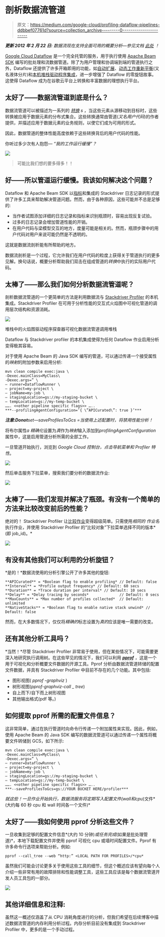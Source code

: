 # 剖析数据流管道

> 原文：<https://medium.com/google-cloud/profiling-dataflow-pipelines-ddbbef07761d?source=collection_archive---------0----------------------->

***更新 2012 年 2 月 22 日:*** *数据流现在支持全面可用的概要分析—参见文档* [*此处*](https://cloud.google.com/dataflow/docs/guides/profiling-a-pipeline) *！*

[Google Cloud Dataflow](https://cloud.google.com/dataflow/) 是一个完全托管的服务，用于执行使用 [Apache Beam SDK](https://beam.apache.org/) 编写的批处理和流数据管道。除了为用户管理和协调端到端的管道执行之外，Dataflow 还提供了许多开箱即用的功能，如[自动扩展](https://cloud.google.com/dataflow/docs/guides/deploying-a-pipeline#autoscaling)、[动态工作重新平衡](https://cloud.google.com/blog/products/gcp/no-shard-left-behind-dynamic-work-rebalancing-in-google-cloud-dataflow)(又名液体分片)和[本机堆栈驱动程序集成](https://cloud.google.com/dataflow/docs/guides/using-stackdriver-monitoring)，进一步增强了 Dataflow 的零旋钮故事。这使得 Dataflow 成为在谷歌云平台上转换和丰富数据的理想执行平台。

## 太好了——数据流管道到底是什么？

数据流管道可以被描述为一系列的 [*转换*](https://beam.apache.org/documentation/programming-guide/#transforms) *s* ，当这些元素从源移动到目标时，这些转换被应用于数据元素的分布式集合。这些转换通常由管道(*又名用户代码*)的作者提供，并描述应用于数据元素的业务规则，以使它们成为可用的形式。

因此，数据管道的整体性能高度依赖于这些转换背后的用户代码的性能。

你听过多少次有人抱怨— *“我的工作运行缓慢”？*

![](img/b42a5c9a15894c300d2b11625dd56246.png)

> 可能比我们想的要多得多！！

## 好——所以管道运行缓慢。我该如何解决这个问题？

Dataflow 和 Apache Beam SDK 以[指标](https://beam.apache.org/releases/javadoc/2.12.0/org/apache/beam/sdk/metrics/Metrics.html)和集成的 Stackdriver 日志记录的形式提供了许多工具来帮助解决管道问题。然而，由于各种原因，这些可能并不总是足够的:

*   当作者试图添加详细的日志记录和指标来识别瓶颈时，容易出现反复试验。
*   过多的日志记录会增加管道性能的开销。
*   在用户代码与梁模型交互的地方，度量可能是相关的。然而，瓶颈步骤中的用户代码对用户来说可能仍然是不透明的。

这就是数据流剖析能有所帮助的地方。

数据流剖析是一个过程，它允许我们在用户代码的粒度上获得关于管道执行的更多见解。换句话说，概要分析帮助我们双击在组成管道的*转换*中执行的实际用户代码。

## 太棒了——那么我们如何分析数据流管道呢？

剖析数据流管道的一个更简单的方法是利用数据流与 [Stackdriver Profiler](https://cloud.google.com/profiler/) 的本机集成。Stackdriver Profiler 在可用于分析性能的交互式火焰图中可视化管道的调用层次结构和资源消耗。

![](img/54467998ba1845c895745a8b5576a45d.png)

堆栈中的火焰图驱动程序探查器可视化数据流管道调用堆栈

Dataflow 与 Stackdriver profiler 的本机集成使得为任何 Dataflow 作业启用分析变得极其容易。

对于使用 Apache Beam 的 Java SDK 编写的管道，可以通过传递一个接受属性的*映射*的附加参数来启用分析:

```
mvn clean compile exec:java \
-Dexec.mainClass=MyClass\
-Dexec.args=” \
— runner=DataflowRunner \
— project=my-project \
— jobName=my-job \
— stagingLocation=gs://my-staging-bucket \
— tempLocation=gs://my-temp-bucket \
……. <<other pipeline specific flags>> …..
***--profilingAgentConfiguration=’{ \”APICurated\”: true }’***
```

***注意:****Do****not****set—saveProfilesToGcs =<GCS-bucket-for-profiles>当使用上述配置时，将禁用性能分析！*

将布尔属性*a 精确化*设置为*真*作为*映射*输入添加到*profilingAgentConfiguration*属性中，这是启用管道分析所需的全部工作。

一旦管道开始执行，浏览到 *Google Cloud 控制台，点击导航菜单和 Profiler 特性*。

![](img/e98ced559a8dda1cebd84607c930c663.png)

然后单击服务下拉菜单，搜索我们要分析的数据流作业:

![](img/9794997574954d993279e4123d935327.png)

## 太棒了——我们发现并解决了瓶颈。有没有一个简单的方法来比较改变前后的性能？

绝对的！ Stackdriver Profiler 让[比较作业](https://cloud.google.com/profiler/docs/comparing-profiles)变得超级简单。只需使用*相同的* *作业名*执行作业，并使用 Stackdriver Profiler 的“比较对象”下拉菜单选择不同的版本*(即 job_id)。*

![](img/8df49055bfe28aae107d05324c3373b3.png)

## 有没有其他我们可以利用的分析旋钮？

*是的！*数据流使用的分析引擎公开了许多其他的旋钮:

```
**APICurated** = *Boolean flag to enable profiling* // Default: false
**Interval** = *Profile output frequency* // Default: 60 secs
**Duration** = *Trace duration per interval* // Default: 10 secs
**Delay** = *Delay tracing by seconds*              // Default: 0 secs
**MaxCounts** = *Max number of profiles collected*  // Default: unlimited
**NativeStacks** = *Boolean flag to enable native stack unwind* // Default: false
```

然而，在大多数情况下，仅仅将*精确的*标志设置为*真的*应该是唯一需要的改变。

## 还有其他分析工具吗？

*当然！*尽管 Stackdriver Profiler 非常易于使用，但在某些情况下，可能需要更深入地研究执行调用树。在这些罕见的情况下，我们可以利用 [***pprof***](https://github.com/google/pprof) ，这是一个用于可视化和分析概要文件数据的开源工具。Pprof 分析由数据流管道转储的配置文件数据，并具有 Stackdriver Profiler 中目前不存在的几个功能。其中包括:

*   图形视图( *pprof -graphviz* )
*   树形视图(*pprof-graphviz-call _ tree*)
*   自上而下/自下而上树形视图
*   其他输出格式(pdf 等。)

## 如何提取 pprof 所需的配置文件信息？

这非常简单，通过在执行管道时向命令行传递一个附加属性来实现。因此，例如，使用 Apache Beam 的 Java SDK 编写的数据流管道可以通过传递一个属性将概要文件转储到 GCS，如下所示:

```
mvn clean compile exec:java \
-Dexec.mainClass=MyClass\
-Dexec.args=” \
— runner=DataflowRunner \
— project=my-project \
— jobName=my-job \
— stagingLocation=gs://my-staging-bucket \
— tempLocation=gs://my-temp-bucket \
……. <<other pipeline specific flags>> …..
***--saveProfilesToGcs=gs://YOUR BUCKET HERE/profiler***
```

*就这些！*一旦作业开始执行，数据流服务将定期写入配置文件(*wall*和*cpu*)文件*(大约每 60 秒 cpu 和 wall 时间各一个文件)*

## 太好了——我如何使用 pprof 分析这些文件？

一旦收集到足够的配置文件信息*(大约 10 分钟)*或任务完成*(如果是批处理管道)*，本地下载配置文件并使用 pprof 可视化 cpu 或墙时间配置文件。Pprof 有许多命令行选项来帮助分析。例如:

```
pprof --call_tree --web “http:” <LOCAL PATH FOR PROFILES>/*cpu*
```

虽然我们可能会讨论更多关于使用这些工具的细节，但这个概述应该有望向每个人介绍一些非常有用的故障排除和性能调整工具，这些工具应该是每个数据流管道开发人员工具包的一部分。

![](img/1912454dbc48b0b5ef6d49e2740784aa.png)

## 其他详细信息和注释:

虽然这一概述仅涵盖了从 CPU 消耗角度进行的分析，但我们希望在后续博客中描述数据流管道的内存利用分析过程。内存分析目前没有集成到 Stackdriver Profiler 中，更多的是一个手动过程。